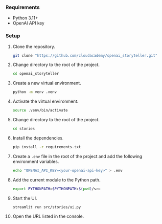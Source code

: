 
### Requirements

- Python 3.11+
- OpenAI API key


### Setup

1. Clone the repository.
    ```bash
    git clone "https://github.com/cloudacademy/openai_storyteller.git"

2. Change directory to the root of the project.
    ```bash
    cd openai_storyteller
    ```
    
3. Create a new virtual environment.
    ```bash
    python -m venv .venv
    ```

4. Activate the virtual environment.
    ```bash
    source .venv/bin/activate
    ```

5. Change directory to the root of the project.
    ```bash
    cd stories
    ```

6. Install the dependencies.
    ```bash
    pip install -r requirements.txt
    ```

7. Create a `.env` file in the root of the project and add the following environment variables.
    ```bash
    echo "OPENAI_API_KEY=<your-openai-api-key>" > .env
    ```

8. Add the current module to the Python path.
    ```bash
    export PYTHONPATH=$PYTHONPATH:$(pwd)/src
    ```

9. Start the UI.
    ```bash
    streamlit run src/stories/ui.py
    ```

10. Open the URL listed in the console.